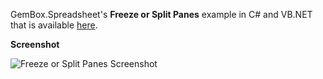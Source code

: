 GemBox.Spreadsheet's **Freeze or Split Panes** example in C# and VB.NET that is available [here](https://www.gemboxsoftware.com/spreadsheet/examples/excel-freeze-split-panes/102).

**Screenshot**

![Freeze or Split Panes Screenshot](https://www.gemboxsoftware.com/Spreadsheet/Examples/Content/AdvancedFeatures/FreezeorSplitPanes/Panes.png)